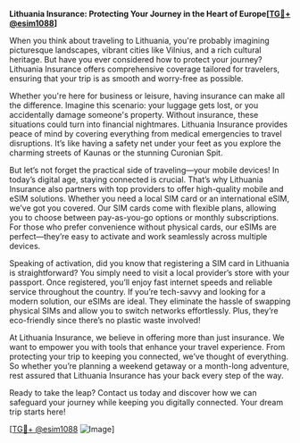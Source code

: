 **Lithuania Insurance: Protecting Your Journey in the Heart of Europe[[TG💪+ @esim1088](https://t.me/s/esim1088)]**

When you think about traveling to Lithuania, you're probably imagining picturesque landscapes, vibrant cities like Vilnius, and a rich cultural heritage. But have you ever considered how to protect your journey? Lithuania Insurance offers comprehensive coverage tailored for travelers, ensuring that your trip is as smooth and worry-free as possible.

Whether you're here for business or leisure, having insurance can make all the difference. Imagine this scenario: your luggage gets lost, or you accidentally damage someone's property. Without insurance, these situations could turn into financial nightmares. Lithuania Insurance provides peace of mind by covering everything from medical emergencies to travel disruptions. It’s like having a safety net under your feet as you explore the charming streets of Kaunas or the stunning Curonian Spit.

But let’s not forget the practical side of traveling—your mobile devices! In today’s digital age, staying connected is crucial. That’s why Lithuania Insurance also partners with top providers to offer high-quality mobile and eSIM solutions. Whether you need a local SIM card or an international eSIM, we’ve got you covered. Our SIM cards come with flexible plans, allowing you to choose between pay-as-you-go options or monthly subscriptions. For those who prefer convenience without physical cards, our eSIMs are perfect—they’re easy to activate and work seamlessly across multiple devices.

Speaking of activation, did you know that registering a SIM card in Lithuania is straightforward? You simply need to visit a local provider’s store with your passport. Once registered, you’ll enjoy fast internet speeds and reliable service throughout the country. If you’re tech-savvy and looking for a modern solution, our eSIMs are ideal. They eliminate the hassle of swapping physical SIMs and allow you to switch networks effortlessly. Plus, they’re eco-friendly since there’s no plastic waste involved!

At Lithuania Insurance, we believe in offering more than just insurance. We want to empower you with tools that enhance your travel experience. From protecting your trip to keeping you connected, we’ve thought of everything. So whether you’re planning a weekend getaway or a month-long adventure, rest assured that Lithuania Insurance has your back every step of the way.

Ready to take the leap? Contact us today and discover how we can safeguard your journey while keeping you digitally connected. Your dream trip starts here!

[[TG💪+ @esim1088](https://t.me/s/esim1088) ![Image](https://i.postimg.cc/Y0z9fWf4/image.png)]